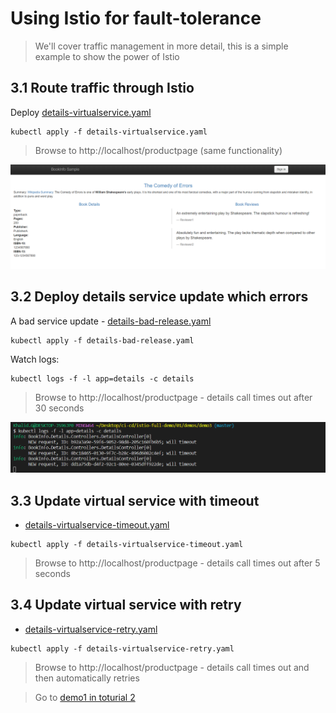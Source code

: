 # Using Istio for fault-tolerance

> We'll cover traffic management in more detail, this is a simple example to show the power of Istio

## 3.1 Route traffic through Istio

Deploy [details-virtualservice.yaml](./details-virtualservice.yaml)

```
kubectl apply -f details-virtualservice.yaml
```

> Browse to http://localhost/productpage (same functionality)

<img src="screenshots/page-with-details.png">

## 3.2 Deploy details service update which errors

A bad service update - [details-bad-release.yaml](./details-bad-release.yaml)

```
kubectl apply -f details-bad-release.yaml
```

Watch logs:

```
kubectl logs -f -l app=details -c details
```

> Browse to http://localhost/productpage - details call times out after 30 seconds

<img src="screenshots/details-with-timeout.png">

## 3.3 Update virtual service with timeout

- [details-virtualservice-timeout.yaml](./details-virtualservice-timeout.yaml)

```
kubectl apply -f details-virtualservice-timeout.yaml
```

> Browse to http://localhost/productpage - details call times out after 5 seconds

## 3.4 Update virtual service with retry

- [details-virtualservice-retry.yaml](./details-virtualservice-retry.yaml)

```
kubectl apply -f details-virtualservice-retry.yaml
```

> Browse to http://localhost/productpage - details call times out and then automatically retries

> Go to [demo1 in toturial 2](../../../02/demos/demo1/README.md)